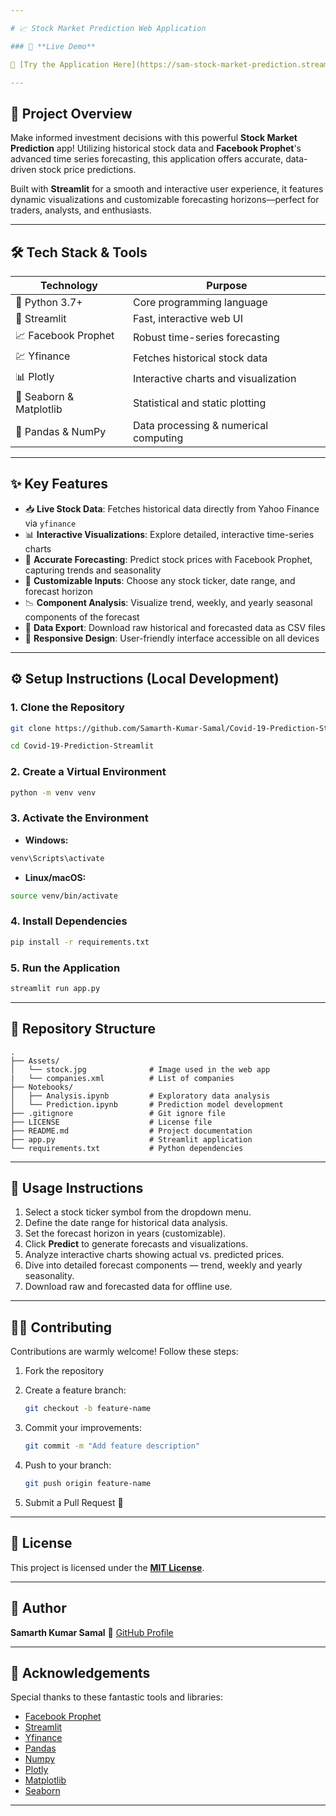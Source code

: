 ```yaml
---

# 📈 Stock Market Prediction Web Application

### 🚀 **Live Demo**

🔗 [Try the Application Here](https://sam-stock-market-prediction.streamlit.app/) — **Harness the power of predictive analytics for smarter investing!**

---
```


## 📌 Project Overview

Make informed investment decisions with this powerful **Stock Market Prediction** app! Utilizing historical stock data and **Facebook Prophet**'s advanced time series forecasting, this application offers accurate, data-driven stock price predictions.

Built with **Streamlit** for a smooth and interactive user experience, it features dynamic visualizations and customizable forecasting horizons—perfect for traders, analysts, and enthusiasts.

---

## 🛠️ Tech Stack & Tools

| Technology              | Purpose                               |
| ----------------------- | ------------------------------------- |
| 🐍 Python 3.7+          | Core programming language             |
| 🚀 Streamlit            | Fast, interactive web UI              |
| 📈 Facebook Prophet     | Robust time-series forecasting        |
| 💹 Yfinance             | Fetches historical stock data         |
| 📊 Plotly               | Interactive charts and visualization  |
| 🎨 Seaborn & Matplotlib | Statistical and static plotting       |
| 🐼 Pandas & NumPy       | Data processing & numerical computing |

---

## ✨ Key Features

* 📥 **Live Stock Data**: Fetches historical data directly from Yahoo Finance via `yfinance`
* 📊 **Interactive Visualizations**: Explore detailed, interactive time-series charts
* 🔮 **Accurate Forecasting**: Predict stock prices with Facebook Prophet, capturing trends and seasonality
* 🎯 **Customizable Inputs**: Choose any stock ticker, date range, and forecast horizon
* 📉 **Component Analysis**: Visualize trend, weekly, and yearly seasonal components of the forecast
* 💾 **Data Export**: Download raw historical and forecasted data as CSV files
* 📱 **Responsive Design**: User-friendly interface accessible on all devices

---

## ⚙️ Setup Instructions (Local Development)

### 1. Clone the Repository

```bash
git clone https://github.com/Samarth-Kumar-Samal/Covid-19-Prediction-Streamlit.git

cd Covid-19-Prediction-Streamlit
```

### 2. Create a Virtual Environment

```bash
python -m venv venv
```

### 3. Activate the Environment

* **Windows:**

```bash
venv\Scripts\activate
```

* **Linux/macOS:**

```bash
source venv/bin/activate
```

### 4. Install Dependencies

```bash
pip install -r requirements.txt
```

### 5. Run the Application

```bash
streamlit run app.py
```

---

## 📁 Repository Structure

```plaintext
.
├── Assets/
│   └── stock.jpg              # Image used in the web app
|   └── companies.xml          # List of companies 
├── Notebooks/
│   ├── Analysis.ipynb         # Exploratory data analysis
│   └── Prediction.ipynb       # Prediction model development
├── .gitignore                 # Git ignore file
├── LICENSE                    # License file
├── README.md                  # Project documentation
├── app.py                     # Streamlit application
└── requirements.txt           # Python dependencies
```

---

## 🚀 Usage Instructions

1. Select a stock ticker symbol from the dropdown menu.
2. Define the date range for historical data analysis.
3. Set the forecast horizon in years (customizable).
4. Click **Predict** to generate forecasts and visualizations.
5. Analyze interactive charts showing actual vs. predicted prices.
6. Dive into detailed forecast components — trend, weekly and yearly seasonality.
7. Download raw and forecasted data for offline use.

---

## 👨‍💻 Contributing

Contributions are warmly welcome! Follow these steps:

1. Fork the repository

2. Create a feature branch:

   ```bash
   git checkout -b feature-name
   ```

3. Commit your improvements:

   ```bash
   git commit -m "Add feature description"
   ```

4. Push to your branch:

   ```bash
   git push origin feature-name
   ```

5. Submit a Pull Request 🚀

---

## 📜 License

This project is licensed under the **[MIT License](LICENSE)**.

---

## 👤 Author

**Samarth Kumar Samal**
🔗 [GitHub Profile](https://github.com/Samarth-Kumar-Samal-Sam)

---

## 🙏 Acknowledgements

Special thanks to these fantastic tools and libraries:

* [Facebook Prophet](https://facebook.github.io/prophet/docs/quick_start.html)
* [Streamlit](https://docs.streamlit.io/)
* [Yfinance](https://pypi.org/project/yfinance/)
* [Pandas](https://pandas.pydata.org/docs/)
* [Numpy](https://numpy.org/doc/stable/)
* [Plotly](https://plotly.com/python/)
* [Matplotlib](https://matplotlib.org/)
* [Seaborn](https://seaborn.pydata.org/)

---

